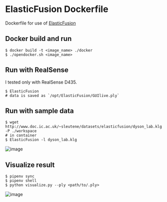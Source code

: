 # ElasticFusion Dockerfile
Dockerfile for use of [ElasticFusion](https://github.com/mp3guy/ElasticFusion)

## Docker build and run

```terminal
$ docker build -t <image_name> ./docker
$ ./opendocker.sh <image_name>
```

## Run with RealSense

I tested only with RealSense D435.

```terminal
$ ElasticFusion
# data is saved as `/opt/ElasticFusion/GUIlive.ply`
```

## Run with sample data

```terminal
$ wget http://www.doc.ic.ac.uk/~sleutene/datasets/elasticfusion/dyson_lab.klg -P ./workspace
# in container
$ ElasticFusion -l dyson_lab.klg
```

![image](https://user-images.githubusercontent.com/25898373/70848804-1d25fa80-1eba-11ea-92c3-2295a08984d8.png)

## Visualize result

```terminal
$ pipenv sync
$ pipenv shell
$ python visualize.py --ply <path/to/.ply>
```

![image](https://user-images.githubusercontent.com/25898373/70864791-f7235780-1f98-11ea-8367-738205205726.png)
